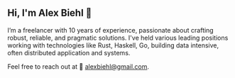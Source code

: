 ## Hi, I'm Alex Biehl 👋

I’m a freelancer with 10 years of experience, passionate about crafting robust, reliable, and pragmatic solutions. I've held various leading positions working with technologies like Rust, Haskell, Go, building data intensive, often distributed application and systems.

Feel free to reach out at 📧 [alexbiehl@gmail.com](mailto:alexbiehl@gmail.com).
